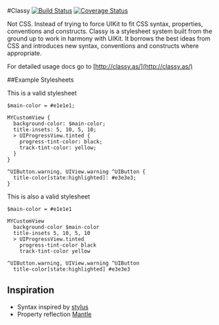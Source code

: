 #Classy [![Build Status](https://travis-ci.org/cloudkite/Classy.png?branch=master)](https://travis-ci.org/cloudkite/Classy) [![Coverage Status](https://coveralls.io/repos/cloudkite/Classy/badge.png)](https://coveralls.io/r/cloudkite/Classy)

Not CSS. Instead of trying to force UIKit to fit CSS syntax, properties, conventions and constructs. Classy is a stylesheet system built from the ground up to work in harmony with UIKit. It borrows the best ideas from CSS and introduces new syntax, conventions and constructs where appropriate.

For detailed usage docs go to [http://classy.as/](http://classy.as/)

##Example Stylesheets

This is a valid stylesheet

```
$main-color = #e1e1e1;

MYCustomView {
  background-color: $main-color;
  title-insets: 5, 10, 5, 10;
  > UIProgressView.tinted {
    progress-tint-color: black;
    track-tint-color: yellow;
  }
}

^UIButton.warning, UIView.warning ^UIButton {
  title-color[state:highlighted]: #e3e3e3;
}
```

This is also a valid stylesheet

```
$main-color = #e1e1e1

MYCustomView 
  background-color $main-color
  title-insets 5, 10, 5, 10
  > UIProgressView.tinted 
    progress-tint-color black
    track-tint-color yellow

^UIButton.warning, UIView.warning ^UIButton 
  title-color[state:highlighted] #e3e3e3
```

## Inspiration
- Syntax inspired by [stylus](http://learnboost.github.io/stylus/)
- Property reflection [Mantle](https://github.com/github/mantle)



